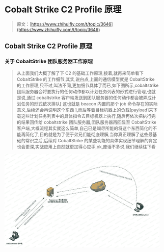 # Cobalt Strike C2 Profile 原理

> 原文：[https://www.zhihuifly.com/t/topic/3646](https://www.zhihuifly.com/t/topic/3646)

## Cobalt Strike C2 Profile 原理

### 关于 CobaltStrike 团队服务器工作原理

> 从上面我们大概了解了下 C2 的基础工作原理,接着,就再来简单看下 CobaltStrike 的工作细节,其实,说白点,上面的通信模型就是 CobaltStrike 的工作原理,只不过,叫法不同,更加细节具体了而已,如下图所示,cobaltstrike 团队服务器会将要执行的任何动作都以计划任务列表的形式进行管理,也就是说,通过 cobaltstrike 客户端发送到团队服务器的任何动作都会被弄成计划任务的形式依次排队[ 这也就是 beacon 内置的那个 job 命令存在的实际意义,后续还会再说明这个东西 ],而后等着目标机器上的负载[payload]来下载这些计划任务列表中的具体指令去目标机器上执行,随后再依次把执行完的结果回传给 cobaltstrike 团队服务器,团队服务器再回显至 CobaltStrike 客户端,大概流程其实就这么简单,自己已是竭尽所能的将这个东西简化的不能再简化了,目的就是为了便于弟兄们能彻底理解,当你真正理解了这些最基础的常识之后,后续对 CobaltStrike 的某些功能的具体实现细节理解的肯定也会更深,实战应用上自然就更加得心应手,ok,废话不多说,我们继续往下看

![image](img/ba4fdf561a8b1099f9c77f27b3107981.png)